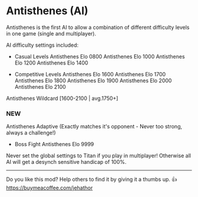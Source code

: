 # Antisthenes (AI)
Antisthenes is the first AI to allow a combination of different
difficulty levels in one game (single and multiplayer).

AI difficulty settings included:

- Casual Levels
Antisthenes Elo 0800
Antisthenes Elo 1000
Antisthenes Elo 1200
Antisthenes Elo 1400

- Competitive Levels
Antisthenes Elo 1600
Antisthenes Elo 1700
Antisthenes Elo 1800
Antisthenes Elo 1900
Antisthenes Elo 2000
Antisthenes Elo 2100

Antisthenes Wildcard  [1600-2100 | avg.1750+]

### NEW
Antisthenes Adaptive  (Exactly matches it's opponent - Never too strong, always a challenge!)

- Boss Fight
Antisthenes Elo 9999

Never set the global settings to Titan if you play in multiplayer!
Otherwise all AI will get a desynch sensitive handicap of 100%.

-----------------------------------------------------------
Do you like this mod? Help others to find it by giving it a thumbs up. 👍
https://buymeacoffee.com/jehathor
